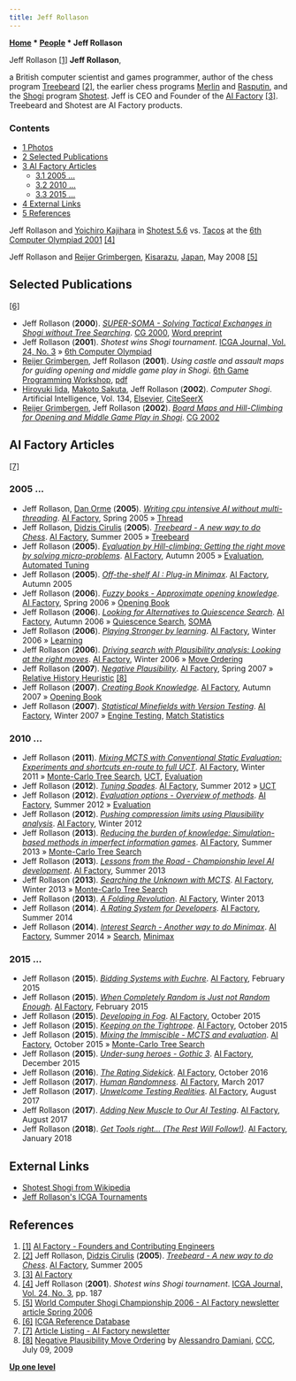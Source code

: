 ```yaml
---
title: Jeff Rollason
---
```

**[Home](Home "Home") \* [People](People "People") \* Jeff Rollason**



 [](http://www.aifactory.co.uk/AIF_Us.htm) Jeff Rollason <a id="cite-note-1" href="#cite-ref-1">[1]</a> 
**Jeff Rollason**,  

a British computer scientist and games programmer, author of the chess program [Treebeard](Treebeard "Treebeard") <a id="cite-note-2" href="#cite-ref-2">[2]</a>, the earlier chess programs [Merlin](Merlin_(GB) "Merlin (GB)") and [Rasputin](Rasputin "Rasputin"), and the [Shogi](Shogi "Shogi") program [Shotest](https://en.wikipedia.org/wiki/Shotest_Shogi). Jeff is CEO and Founder of the [AI Factory](AI_Factory "AI Factory") <a id="cite-note-3" href="#cite-ref-3">[3]</a>. Treebeard and Shotest are AI Factory products. 



### Contents


* [1 Photos](#photos)
* [2 Selected Publications](#selected-publications)
* [3 AI Factory Articles](#ai-factory-articles)
	+ [3.1 2005 ...](#2005-...)
	+ [3.2 2010 ...](#2010-...)
	+ [3.3 2015 ...](#2015-...)
* [4 External Links](#external-links)
* [5 References](#references)






 [](File:Maastricht2001Shogi.jpg) 
Jeff Rollason and [Yoichiro Kajihara](Yoichiro_Kajihara "Yoichiro Kajihara") in [Shotest 5.6](https://www.game-ai-forum.org/icga-tournaments/program.php?id=223) vs. [Tacos](https://www.game-ai-forum.org/icga-tournaments/program.php?id=217) at the [6th Computer Olympiad 2001](6th_Computer_Olympiad#Shogi "6th Computer Olympiad") <a id="cite-note-4" href="#cite-ref-4">[4]</a>



 [](http://www.aifactory.co.uk/newsletter/2006_01_shogichampionship_2006.htm) 
Jeff Rollason and [Reijer Grimbergen](Reijer_Grimbergen "Reijer Grimbergen"), [Kisarazu](https://en.wikipedia.org/wiki/Kisarazu,_Chiba), [Japan](https://en.wikipedia.org/wiki/Japan), May 2008 <a id="cite-note-5" href="#cite-ref-5">[5]</a>



## Selected Publications


<a id="cite-note-6" href="#cite-ref-6">[6]</a>



* Jeff Rollason (**2000**). *[SUPER-SOMA - Solving Tactical Exchanges in Shogi without Tree Searching](http://link.springer.com/chapter/10.1007/3-540-45579-5_19)*. [CG 2000](CG_2000 "CG 2000"), [Word preprint](http://www.aifactory.co.uk/downloads/SUPER-SOMA.doc)
* Jeff Rollason (**2001**). *Shotest wins Shogi tournament*. [ICGA Journal, Vol. 24, No. 3](ICGA_Journal#24_3 "ICGA Journal") » [6th Computer Olympiad](6th_Computer_Olympiad#Shogi "6th Computer Olympiad")
* [Reijer Grimbergen](Reijer_Grimbergen "Reijer Grimbergen"), Jeff Rollason (**2001**). *Using castle and assault maps for guiding opening and middle game play in Shogi*. [6th Game Programming Workshop](Conferences#GPW "Conferences"), [pdf](http://www.teu.ac.jp/gamelab/RESEARCH/gpw2001.pdf)
* [Hiroyuki Iida](Hiroyuki_Iida "Hiroyuki Iida"), [Makoto Sakuta](Makoto_Sakuta "Makoto Sakuta"), Jeff Rollason (**2002**). *Computer Shogi*. Artificial Intelligence, Vol. 134, [Elsevier](https://en.wikipedia.org/wiki/Elsevier), [CiteSeerX](http://citeseerx.ist.psu.edu/viewdoc/summary?doi=10.1.1.130.2727)
* [Reijer Grimbergen](Reijer_Grimbergen "Reijer Grimbergen"), Jeff Rollason (**2002**). *[Board Maps and Hill-Climbing for Opening and Middle Game Play in Shogi](http://link.springer.com/chapter/10.1007/978-3-540-40031-8_12)*. [CG 2002](CG_2002 "CG 2002")


## AI Factory Articles


<a id="cite-note-7" href="#cite-ref-7">[7]</a>



### 2005 ...


* Jeff Rollason, [Dan Orme](index.php?title=Dan_Orme&action=edit&redlink=1 "Dan Orme (page does not exist)") (**2005**). *[Writing cpu intensive AI without multi-threading](http://www.aifactory.co.uk/newsletter/2005_01_nonmultithreading_AI.htm)*. [AI Factory](AI_Factory "AI Factory"), Spring 2005 » [Thread](Thread "Thread")
* Jeff Rollason, [Didzis Cirulis](index.php?title=Didzis_Cirulis&action=edit&redlink=1 "Didzis Cirulis (page does not exist)") (**2005**). *[Treebeard - A new way to do Chess](http://www.aifactory.co.uk/newsletter/2005_02_treebeard_chess.htm)*. [AI Factory](AI_Factory "AI Factory"), Summer 2005 » [Treebeard](Treebeard "Treebeard")
* Jeff Rollason (**2005**). *[Evaluation by Hill-climbing: Getting the right move by solving micro-problems](http://www.aifactory.co.uk/newsletter/2005_03_hill-climbing.htm)*. [AI Factory](AI_Factory "AI Factory"), Autumn 2005 » [Evaluation](Evaluation "Evaluation"), [Automated Tuning](Automated_Tuning "Automated Tuning")
* Jeff Rollason (**2005**). *[Off-the-shelf AI : Plug-in Minimax](http://www.aifactory.co.uk/newsletter/2005_03_plugin_minimax.htm)*. [AI Factory](AI_Factory "AI Factory"), Autumn 2005
* Jeff Rollason (**2006**). *[Fuzzy books - Approximate opening knowledge](http://www.aifactory.co.uk/newsletter/2006_01_fuzzy_books.htm)*. [AI Factory](AI_Factory "AI Factory"), Spring 2006 » [Opening Book](Opening_Book "Opening Book")
* Jeff Rollason (**2006**). *[Looking for Alternatives to Quiescence Search](http://www.aifactory.co.uk/newsletter/2006_03_quiescence_alts.htm)*. [AI Factory](AI_Factory "AI Factory"), Autumn 2006 » [Quiescence Search](Quiescence_Search "Quiescence Search"), [SOMA](SOMA "SOMA")
* Jeff Rollason (**2006**). *[Playing Stronger by learning](http://www.aifactory.co.uk/newsletter/2005_04_stronger-by-learning.htm)*. [AI Factory](AI_Factory "AI Factory"), Winter 2006 » [Learning](Learning "Learning")
* Jeff Rollason (**2006**). *[Driving search with Plausibility analysis: Looking at the right moves](http://www.aifactory.co.uk/newsletter/2005_04_plausibility_analysis.htm)*. [AI Factory](AI_Factory "AI Factory"), Winter 2006 » [Move Ordering](Move_Ordering "Move Ordering")
* Jeff Rollason (**2007**). *[Negative Plausibility](http://www.aifactory.co.uk/newsletter/2007_01_neg_plausibility.htm)*. [AI Factory](AI_Factory "AI Factory"), Spring 2007 » [Relative History Heuristic](Relative_History_Heuristic "Relative History Heuristic") <a id="cite-note-8" href="#cite-ref-8">[8]</a>
* Jeff Rollason (**2007**). *[Creating Book Knowledge](http://www.aifactory.co.uk/newsletter/2007_03_creating_book.htm)*. [AI Factory](AI_Factory "AI Factory"), Autumn 2007 » [Opening Book](Opening_Book "Opening Book")
* Jeff Rollason (**2007**). *[Statistical Minefields with Version Testing](http://www.aifactory.co.uk/newsletter/2007_04_stat_minefields.htm)*. [AI Factory](AI_Factory "AI Factory"), Winter 2007 » [Engine Testing](Engine_Testing "Engine Testing"), [Match Statistics](Match_Statistics "Match Statistics")


### 2010 ...


* Jeff Rollason (**2011**). *[Mixing MCTS with Conventional Static Evaluation: Experiments and shortcuts en-route to full UCT](http://www.aifactory.co.uk/newsletter/2011_02_mcts_static.htm)*. [AI Factory](AI_Factory "AI Factory"), Winter 2011 » [Monte-Carlo Tree Search](Monte-Carlo_Tree_Search "Monte-Carlo Tree Search"), [UCT](UCT "UCT"), [Evaluation](Evaluation "Evaluation")
* Jeff Rollason (**2012**). *[Tuning Spades](http://www.aifactory.co.uk/newsletter/2012_01_tuning_spades.htm)*. [AI Factory](AI_Factory "AI Factory"), Summer 2012 » [UCT](UCT "UCT")
* Jeff Rollason (**2012**). *[Evaluation options - Overview of methods](http://www.aifactory.co.uk/newsletter/2012_01_evaluation_options.htm)*. [AI Factory](AI_Factory "AI Factory"), Summer 2012 » [Evaluation](Evaluation "Evaluation")
* Jeff Rollason (**2012**). *[Pushing compression limits using Plausibility analysis](http://www.aifactory.co.uk/newsletter/2012_02_compression_plausibility.htm)*. [AI Factory](AI_Factory "AI Factory"), Winter 2012
* Jeff Rollason (**2013**). *[Reducing the burden of knowledge: Simulation-based methods in imperfect information games](http://www.aifactory.co.uk/newsletter/2013_01_reduce_burden.htm)*. [AI Factory](AI_Factory "AI Factory"), Summer 2013 » [Monte-Carlo Tree Search](Monte-Carlo_Tree_Search "Monte-Carlo Tree Search")
* Jeff Rollason (**2013**). *[Lessons from the Road - Championship level AI development](http://www.aifactory.co.uk/newsletter/2013_01_champ_dev.htm)*. [AI Factory](AI_Factory "AI Factory"), Summer 2013
* Jeff Rollason (**2013**). *[Searching the Unknown with MCTS](http://www.aifactory.co.uk/newsletter/2013_02_unknown_mcts.htm)*. [AI Factory](AI_Factory "AI Factory"), Winter 2013 » [Monte-Carlo Tree Search](Monte-Carlo_Tree_Search "Monte-Carlo Tree Search")
* Jeff Rollason (**2013**). *[A Folding Revolution](http://www.aifactory.co.uk/newsletter/2013_02_folding_revolution.htm)*. [AI Factory](AI_Factory "AI Factory"), Winter 2013
* Jeff Rollason (**2014**). *[A Rating System for Developers](http://www.aifactory.co.uk/newsletter/2014_01_rating_developers.htm)*. [AI Factory](AI_Factory "AI Factory"), Summer 2014
* Jeff Rollason (**2014**). *[Interest Search - Another way to do Minimax](http://www.aifactory.co.uk/newsletter/2014_01_interest_minimax.htm)*. [AI Factory](AI_Factory "AI Factory"), Summer 2014 » [Search](Search "Search"), [Minimax](Minimax "Minimax")


### 2015 ...


* Jeff Rollason (**2015**). *[Bidding Systems with Euchre](http://www.aifactory.co.uk/newsletter/2014_02_bidding_euchre.htm)*. [AI Factory](AI_Factory "AI Factory"), February 2015
* Jeff Rollason (**2015**). *[When Completely Random is Just not Random Enough](http://www.aifactory.co.uk/newsletter/2014_02_completely_random.htm)*. [AI Factory](AI_Factory "AI Factory"), February 2015
* Jeff Rollason (**2015**). *[Developing in Fog](http://www.aifactory.co.uk/newsletter/2015_01_dev_fog.htm)*. [AI Factory](AI_Factory "AI Factory"), October 2015
* Jeff Rollason (**2015**). *[Keeping on the Tightrope](http://www.aifactory.co.uk/newsletter/2015_01_keep_tightrope.htm)*. [AI Factory](AI_Factory "AI Factory"), October 2015
* Jeff Rollason (**2015**). *[Mixing the Immiscible - MCTS and evaluation](http://www.aifactory.co.uk/newsletter/2015_02_mixing_immiscible.htm)*. [AI Factory](AI_Factory "AI Factory"), October 2015 » [Monte-Carlo Tree Search](Monte-Carlo_Tree_Search "Monte-Carlo Tree Search")
* Jeff Rollason (**2015**). *[Under-sung heroes - Gothic 3](http://www.aifactory.co.uk/newsletter/2015_02_heroes_gothic.htm)*. [AI Factory](AI_Factory "AI Factory"), December 2015
* Jeff Rollason (**2016**). *[The Rating Sidekick](http://www.aifactory.co.uk/newsletter/2016_01_rating_sidekick.htm)*. [AI Factory](AI_Factory "AI Factory"), October 2016
* Jeff Rollason (**2017**). *[Human Randomness](http://www.aifactory.co.uk/newsletter/2016_02_human_random.htm)*. [AI Factory](AI_Factory "AI Factory"), March 2017
* Jeff Rollason (**2017**). *[Unwelcome Testing Realities](http://www.aifactory.co.uk/newsletter/2017_01_testing_realities.htm)*. [AI Factory](AI_Factory "AI Factory"), August 2017
* Jeff Rollason (**2017**). *[Adding New Muscle to Our AI Testing](http://www.aifactory.co.uk/newsletter/2017_01_muscle_testing.htm)*. [AI Factory](AI_Factory "AI Factory"), August 2017
* Jeff Rollason (**2018**). *[Get Tools right… (The Rest Will Follow!)](http://www.aifactory.co.uk/newsletter/2017_02_tools_follow.htm)*. [AI Factory](AI_Factory "AI Factory"), January 2018


## External Links


* [Shotest Shogi from Wikipedia](https://en.wikipedia.org/wiki/Shotest_Shogi)
* [Jeff Rollason's ICGA Tournaments](https://www.game-ai-forum.org/icga-tournaments/person.php?id=216)


## References


1. <a id="cite-ref-1" href="#cite-note-1">[1]</a> [AI Factory - Founders and Contributing Engineers](http://www.aifactory.co.uk/AIF_Us.htm)
2. <a id="cite-ref-2" href="#cite-note-2">[2]</a> Jeff Rollason, [Didzis Cirulis](index.php?title=Didzis_Cirulis&action=edit&redlink=1 "Didzis Cirulis (page does not exist)") (**2005**). *[Treebeard - A new way to do Chess](http://www.aifactory.co.uk/newsletter/2005_02_treebeard_chess.htm)*. [AI Factory](AI_Factory "AI Factory"), Summer 2005
3. <a id="cite-ref-3" href="#cite-note-3">[3]</a> [AI Factory](http://www.aifactory.co.uk/AIF_Index.htm)
4. <a id="cite-ref-4" href="#cite-note-4">[4]</a> Jeff Rollason (**2001**). *Shotest wins Shogi tournament*. [ICGA Journal, Vol. 24, No. 3](ICGA_Journal#24_3 "ICGA Journal"), pp. 187
5. <a id="cite-ref-5" href="#cite-note-5">[5]</a> [World Computer Shogi Championship 2006 - AI Factory newsletter article Spring 2006](http://www.aifactory.co.uk/newsletter/2006_01_shogichampionship_2006.htm)
6. <a id="cite-ref-6" href="#cite-note-6">[6]</a> [ICGA Reference Database](ICGA_Journal#RefDB "ICGA Journal")
7. <a id="cite-ref-7" href="#cite-note-7">[7]</a> [Article Listing - AI Factory newsletter](http://www.aifactory.co.uk/newsletter/articles.htm)
8. <a id="cite-ref-8" href="#cite-note-8">[8]</a> [Negative Plausibility Move Ordering](http://www.talkchess.com/forum3/viewtopic.php?f=7&t=28873) by [Alessandro Damiani](Alessandro_Damiani "Alessandro Damiani"), [CCC](CCC "CCC"), July 09, 2009

**[Up one level](People "People")**







 
